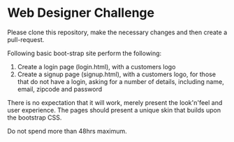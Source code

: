 # Web Designer Challenge

Please clone this repository, make the necessary changes and then create a pull-request.

Following basic boot-strap site perform the following:

1. Create a login page (login.html), with a customers logo
1. Create a signup page (signup.html), with a customers logo, for those that do not have a login, asking for a number of details, including name, email, zipcode and password

There is no expectation that it will work, merely present the look'n'feel and user experience.  The pages should present a unique skin that builds upon the bootstrap CSS.

Do not spend more than 48hrs maximum.
